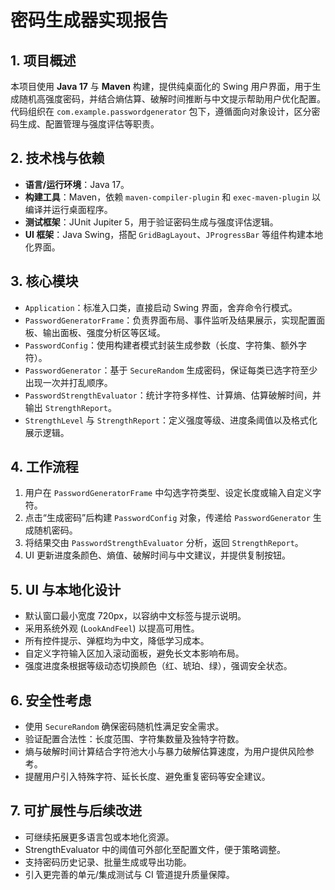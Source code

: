 # 密码生成器实现报告

## 1. 项目概述
本项目使用 **Java 17** 与 **Maven** 构建，提供纯桌面化的 Swing 用户界面，用于生成随机高强度密码，并结合熵估算、破解时间推断与中文提示帮助用户优化配置。代码组织在 `com.example.passwordgenerator` 包下，遵循面向对象设计，区分密码生成、配置管理与强度评估等职责。

## 2. 技术栈与依赖
- **语言/运行环境**：Java 17。
- **构建工具**：Maven，依赖 `maven-compiler-plugin` 和 `exec-maven-plugin` 以编译并运行桌面程序。
- **测试框架**：JUnit Jupiter 5，用于验证密码生成与强度评估逻辑。
- **UI 框架**：Java Swing，搭配 `GridBagLayout`、`JProgressBar` 等组件构建本地化界面。

## 3. 核心模块
- `Application`：标准入口类，直接启动 Swing 界面，舍弃命令行模式。
- `PasswordGeneratorFrame`：负责界面布局、事件监听及结果展示，实现配置面板、输出面板、强度分析区等区域。
- `PasswordConfig`：使用构建者模式封装生成参数（长度、字符集、额外字符）。
- `PasswordGenerator`：基于 `SecureRandom` 生成密码，保证每类已选字符至少出现一次并打乱顺序。
- `PasswordStrengthEvaluator`：统计字符多样性、计算熵、估算破解时间，并输出 `StrengthReport`。
- `StrengthLevel` 与 `StrengthReport`：定义强度等级、进度条阈值以及格式化展示逻辑。

## 4. 工作流程
1. 用户在 `PasswordGeneratorFrame` 中勾选字符类型、设定长度或输入自定义字符。
2. 点击“生成密码”后构建 `PasswordConfig` 对象，传递给 `PasswordGenerator` 生成随机密码。
3. 将结果交由 `PasswordStrengthEvaluator` 分析，返回 `StrengthReport`。
4. UI 更新进度条颜色、熵值、破解时间与中文建议，并提供复制按钮。

## 5. UI 与本地化设计
- 默认窗口最小宽度 720px，以容纳中文标签与提示说明。
- 采用系统外观 (`LookAndFeel`) 以提高可用性。
- 所有控件提示、弹框均为中文，降低学习成本。
- 自定义字符输入区加入滚动面板，避免长文本影响布局。
- 强度进度条根据等级动态切换颜色（红、琥珀、绿），强调安全状态。

## 6. 安全性考虑
- 使用 `SecureRandom` 确保密码随机性满足安全需求。
- 验证配置合法性：长度范围、字符集数量及独特字符数。
- 熵与破解时间计算结合字符池大小与暴力破解估算速度，为用户提供风险参考。
- 提醒用户引入特殊字符、延长长度、避免重复密码等安全建议。

## 7. 可扩展性与后续改进
- 可继续拓展更多语言包或本地化资源。
- StrengthEvaluator 中的阈值可外部化至配置文件，便于策略调整。
- 支持密码历史记录、批量生成或导出功能。
- 引入更完善的单元/集成测试与 CI 管道提升质量保障。
